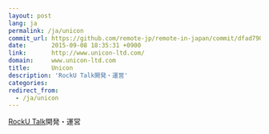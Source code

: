 ```yaml
---
layout: post
lang: ja
permalink: /ja/unicon
commit_url: https://github.com/remote-jp/remote-in-japan/commit/dfad790716145551bee212bd326fb1803714a2cd
date:       2015-09-08 18:35:31 +0900
link:       http://www.unicon-ltd.com/
domain:     www.unicon-ltd.com
title:      Unicon
description: 'RockU Talk開発・運営'
categories: 
redirect_from:
  - /ja/unicon
---
```


<p><a href="https://play.google.com/store/apps/details?id=com.unicon_ltd.rockuapps.community&hl=ja">RockU Talk</a>開発・運営</p>
